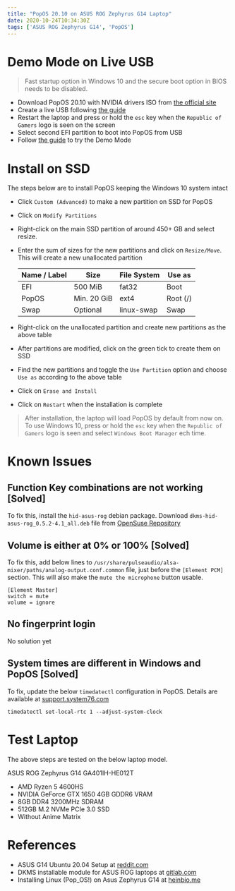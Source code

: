 ```yaml
---
title: "PopOS 20.10 on ASUS ROG Zephyrus G14 Laptop"
date: 2020-10-24T10:34:30Z
tags: ['ASUS ROG Zephyrus G14', 'PopOS']
---
```



# Demo Mode on Live USB
> Fast startup option in Windows 10 and the secure boot option in BIOS needs to be disabled.

- Download PopOS 20.10 with NVIDIA drivers ISO from [the official site](https://pop.system76.com/)
- Create a live USB following [the guide](https://support.system76.com/articles/live-disk/)
- Restart the laptop and press or hold  the `esc` key when the `Republic of Gamers` logo is seen on the screen
- Select second EFI partition to boot into PopOS from USB
- Follow [the guide](https://support.system76.com/articles/install-pop/) to try the Demo Mode 

# Install on SSD
The steps below are to install PopOS keeping the Windows 10 system intact

- Click `Custom (Advanced)` to make a new partition on SSD for PopOS
- Click on `Modify Partitions`
- Right-click on the main SSD partition of around 450+ GB and select resize.
- Enter the sum of sizes for the new partitions and click on `Resize/Move`. This will create a new unallocated partition

  | Name / Label | Size | File System | Use as |
  | --- | --- | --- | --- |
  | EFI | 500 MiB | fat32 | Boot |
  | PopOS | Min. 20 GiB | ext4 | Root (/) |
  | Swap | Optional | linux-swap | Swap | 

- Right-click on the unallocated partition and create new partitions as the above table
- After partitions are modified, click on the green tick to create them on SSD
- Find the new partitions and toggle the `Use Partition` option and choose `Use as` according to the above table
- Click on `Erase and Install`
- Click on `Restart` when the installation is complete

> After installation, the laptop will load PopOS by default from now on. To use Windows 10, press or hold the `esc` key when the `Republic of Gamers` logo is seen and select `Windows Boot Manager` ech time.

# Known Issues
## Function Key combinations are not working [Solved]
To fix this, install the `hid-asus-rog` debian package. Download `dkms-hid-asus-rog_0.5.2-4.1_all.deb` file from [OpenSuse Repository](https://download.opensuse.org/repositories/home:/luke_nukem:/asus/xUbuntu_20.04/all/)

## Volume is either at 0% or 100% [Solved]
To fix this, add below lines to `/usr/share/pulseaudio/alsa-mixer/paths/analog-output.conf.common` file, just before the `[Element PCM]` section. This will also make the `mute the microphone` button usable.

```
[Element Master]
switch = mute
volume = ignore
```

## No fingerprint login
No solution yet

## System times are different in Windows and PopOS [Solved]
To fix, update the below `timedatectl` configuration in PopOS. Details are available at [support.system76.com](https://support.system76.com/articles/dual-booting/)

```
timedatectl set-local-rtc 1 --adjust-system-clock
```

# Test Laptop
The above steps are tested on the below laptop model.

ASUS ROG Zephyrus G14 GA401IH-HE012T
- AMD Ryzen 5 4600HS
- NVIDIA GeForce GTX 1650 4GB GDDR6 VRAM
- 8GB DDR4 3200MHz SDRAM
- 512GB M.2 NVMe PCIe 3.0 SSD
- Without Anime Matrix

# References
- ASUS G14 Ubuntu 20.04 Setup at [reddit.com](https://www.reddit.com/r/ZephyrusG14/comments/id4e2d/asus_g14_ubuntu_2004_setup/)
- DKMS installable module for ASUS ROG laptops at [gitlab.com](https://gitlab.com/asus-linux/hid-asus-rog)
- Installing Linux (Pop_OS!) on Asus Zephyrus G14 at [heinbio.me](https://heinbio.me/blog/5f23042bee73aa31486bff7c)